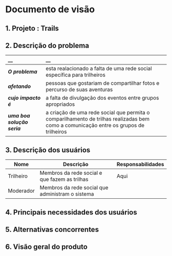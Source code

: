 # Documento de visão


## 1. Projeto : Trails
 

## 2. Descrição do problema 

|         __        | __   |
|:------------------|:-----|
| **_O problema_**    | esta realacionado a falta de uma rede social específica para trilheiros  |
| **_afetando_**      | pessoas que gostariam de compartilhar fotos e percurso de suas aventuras |
| **_cujo impacto é_**| a falta de divulgação dos eventos entre grupos apropriados|
| **_uma boa solução seria_** | a criação de uma rede social que permita o comparilhamento de trilhas realizadas bem como a comunicação entre os grupos de trilheiros|


## 3. Descrição dos usuários

| Nome | Descrição | Responsabilidades |
|---|---|---|
| Trilheiro  | Membros da rede social e que fazem as trilhas | Aqui |
| Moderador  | Membros da rede social que administram o sistema  ||

## 4. Principais necessidades dos usuários


## 5.	Alternativas concorrentes

## 6.	Visão geral do produto